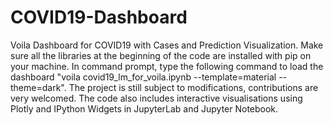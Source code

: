 # COVID19-Dashboard
Voila Dashboard for COVID19 with Cases and Prediction Visualization. 
Make sure all the libraries at the beginning of the code are installed with pip on your machine. 
In command prompt, type the following command to load the dashboard "voila covid19_lm_for_voila.ipynb --template=material --theme=dark". The project is still subject to modifications, contributions are very welcomed.
The code also includes interactive visualisations using Plotly and IPython Widgets in JupyterLab and Jupyter Notebook.
